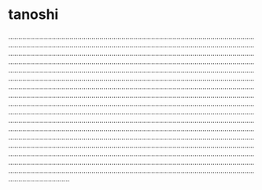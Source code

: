 # tanoshi

...........................................................................................................................................................................................................................................................................................................................................................................................................................................................................................................................................................................................................................................................................................................................................................................................................................................................................................................................................................................................................................................................................................................................................................................................................................................................................................................................................................................................................................................................................................................................................................................................................................................................................................................................................................................................................................................................................................................................................................................................................................................................................................................................................................................................................................